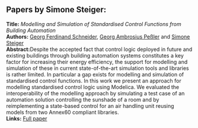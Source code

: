 <h2>Papers by Simone Steiger:</h2>
<p>
<b>Title:</b> <i> Modelling and Simulation of Standardised Control Functions from Building Automation </i> <br />
<b>Authors:</b> <a href="../authors/author_242.html">Georg Ferdinand Schneider</a>, <a href="../authors/author_213.html">Georg Ambrosius Peßler</a> and <a href="../authors/author_255.html">Simone Steiger</a><br />
<b>Abstract:</b>Despite the accepted fact that control logic deployed in
future and existing buildings through building automation
systems constitutes a key factor for increasing their energy
efficiency, the support for modelling and simulation
of these in current state-of-the-art simulation tools and libraries
is rather limited. In particular a gap exists for modelling
and simulation of standardised control functions. In
this work we present an approach for modelling standardised
control logic using Modelica. We evaluated the interoperability
of the modelling approach by simulating a test
case of an automation solution controlling the sunshade of
a room and by reimplementing a state-based control for an
air handling unit reusing models from two Annex60 compliant
libraries.<br />
<b>Links:</b> <a href="../submissions/ecp17132209_SchneiderPelerSteiger.pdf">Full paper</a></p>